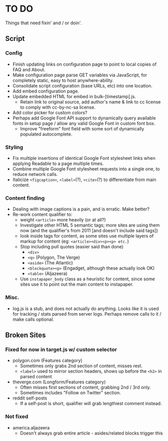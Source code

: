 # TO DO
Things that need fixin' and / or doin'.

## Script
### Config
* Finish updating links on configuration page to point to local copies of FAQ and About.
* Make configuration page parse GET variables via JavaScript, for completely static, easy to host anywhere-ability.
* Consolidate script configuration (base URLs, etc) into one location.
* Add embed configuration page.
* Update embedded HTML for embed in bulk-[timestamp].js. 
    * Retain link to original source, add author's name & link to cc license to comply with cc-by-nc-sa license.
* Add color picker for custom colors? 
* Perhaps add Google Font API support to dynamically query available fonts in setup page / allow any valid Google Font in custom font box.
    * Improve "freeform" font field with some sort of dynamically populated autocomplete.

### Styling
* Fix multiple insertions of identical Google Font stylesheet links when applying Readable to a page multiple times.
* Combine multiple Google Font stylesheet requests into a single one, to reduce network calls.
* Italicize `<figcaption>`, `<label>`(?), `<cite>`(?)  to differentiate from main content. 

### Content finding
* Dealing with image captions is a pain, and is erratic. Make better?
* Re-work content qualifier to: 
    * weight `<article>` more heavily (or at all?)
    * Investigate other HTML 5 semantic tags; more sites are using them now (and the qualifier's from 2011 [and doesn't include said tags])
    * look inside tags for content, as some sites use multiple layers of markup for content (eg: `<article><div><p><p> etc.`)
    * Stop including pull quotes (easier said than done)
        * `<div>`
        * `<q>` (Polygon, The Verge)
        * `<aside>` (The Atlantic)
        * `<blockquote><p>` (Engadget, although these actually look OK)
        * `<table>` (Aljazeera)
    * Use `instapaper_body` class as a heuristic for content, since some sites use it to point out the main content to instapaper.

### Misc.
* log.js is a stub, and does not actually do anything. Looks like it is used for tracking / stats parsed from server logs. Perhaps remove calls to it / make calls optional.


## Broken Sites
### Fixed for now in target.js w/ custom selector
* polygon.com (Features category)
    * Sometimes only grabs 2nd section of content, misses rest.
    * `<label>` used to mirror section headers, shows up before the `<h2>` in parsed content
* theverge.com (Longform/Features category)
    * Often misses first sections of content, grabbing 2nd / 3rd only.
    * Sometimes includes "Follow on Twitter" section.
* reddit self-posts
    * If a self-post is short, qualifier will grab lengthiest comment instead.

### Not fixed    
* america.aljazeera
    * Doesn't always grab entire article - asides/related blocks trigger this
